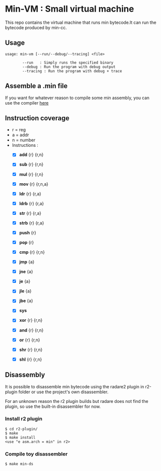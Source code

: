 # Min-VM : Small virtual machine

This repo contains the virtual machine that runs min bytecode.It can run the bytecode produced by min-cc.

## Usage

```
usage: min-vm [--run/--debug/--tracing] <file>

        --run   : Simply runs the specified binary
        --debug : Run the program with debug output
        --tracing : Run the program with debug + trace
```

## Assemble a .min file
If you want for whatever reason to compile some min assembly, you can use the compiler [here](https://github.com/SiD3W4y/min-cc)

## Instruction coverage
* r = reg
* a = addr
* n = number
* Instructions :
    * [x] **add** {r} {r,n} 
    * [x] **sub** {r} {r,n} 
    * [x] **mul** {r} {r,n}
    * [x] **mov** {r} {r,n,a}
    * [x] **ldr** {r} {r,a}
    * [x] **ldrb** {r} {r,a}
    * [x] **str** {r} {r,a}
    * [x] **strb** {r} {r,a}
    * [x] **push** {r} 
    * [x] **pop** {r}
    * [x] **cmp** {r} {r,n}
    * [x] **jmp** {a}
    * [x] **jne** {a}
    * [x] **je** {a}
    * [x] **jle** {a}
    * [x] **jbe** {a}
    * [x] **sys**
    * [x] **xor** {r} {r,n}
    * [x] **and** {r} {r,n}
    * [x] **or** {r} {r,n}
    * [x] **shr** {r} {r,n}
    * [x] **shl** {r} {r,n}


## Disassembly
It is possible to disassemble min bytecode using the radare2 plugin in r2-plugin folder or use the project's
own disassembler.


For an unknown reason the r2 plugin builds but radare does not find the plugin, so use the built-in disassembler for now.
### Install r2 plugin
```
$ cd r2-plugin/
$ make
$ make install
<use "e asm.arch = min" in r2>
```

### Compile toy disassembler
```
$ make min-ds
```
